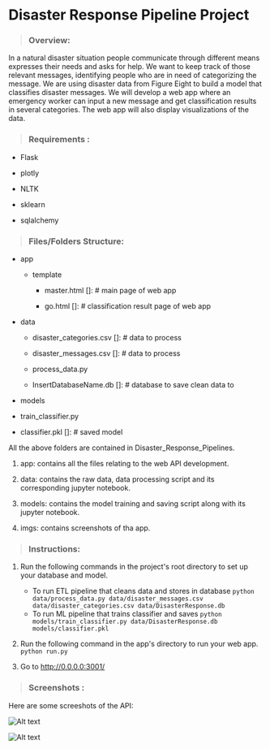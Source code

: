 # Disaster Response Pipeline Project

> ### Overview:
In a natural disaster situation people communicate through different means expresses their needs and asks for help. We want to keep track of those relevant messages, identifying people who are in need of categorizing the message. We are using disaster data from Figure Eight to build a model that classifies disaster messages. We will develop a web app where an emergency worker can input a new message and get classification results in several categories. The web app will also display visualizations of the data. 

> ### Requirements :

* Flask

* plotly

* NLTK

* sklearn

* sqlalchemy

> ### Files/Folders Structure:

* app

  - template

    - master.html   []: # main page of web app

    - go.html  []: # classification result page of web app

* data

  - disaster_categories.csv  []: # data to process 

  - disaster_messages.csv  []: # data to process

  - process_data.py

  - InsertDatabaseName.db   []: # database to save clean data to

* models

 - train_classifier.py

 - classifier.pkl  []: # saved model 

All the above folders are contained in Disaster_Response_Pipelines.

1. app: contains all the files relating to the web API development.

2. data: contains the raw data, data processing script and its corresponding jupyter notebook.

3. models: contains the model training and saving script along with its jupyter notebook.

4. imgs: contains screenshots of tha app.

> ### Instructions:
1. Run the following commands in the project's root directory to set up your database and model.

    - To run ETL pipeline that cleans data and stores in database
        `python data/process_data.py data/disaster_messages.csv data/disaster_categories.csv data/DisasterResponse.db`
    - To run ML pipeline that trains classifier and saves
        `python models/train_classifier.py data/DisasterResponse.db models/classifier.pkl`

2. Run the following command in the app's directory to run your web app.
    `python run.py`

3. Go to http://0.0.0.0:3001/



> ### Screenshots :

Here are some screeshots of the API:

![Alt text]('https://github.com/AnwarJamal16/Disaster_Response_Pipelines/blob/master/Disaster_Response_Pipelines/img/screen_shot1.png')

![Alt text]('https://github.com/AnwarJamal16/Disaster_Response_Pipelines/blob/master/Disaster_Response_Pipelines/img/screen_shot2.png')